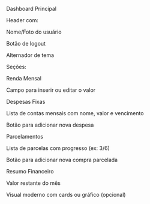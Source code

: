 Dashboard Principal

Header com:

Nome/Foto do usuário

Botão de logout

Alternador de tema

Seções:

Renda Mensal

Campo para inserir ou editar o valor

Despesas Fixas

Lista de contas mensais com nome, valor e vencimento

Botão para adicionar nova despesa

Parcelamentos

Lista de parcelas com progresso (ex: 3/6)

Botão para adicionar nova compra parcelada

Resumo Financeiro

Valor restante do mês

Visual moderno com cards ou gráfico (opcional)